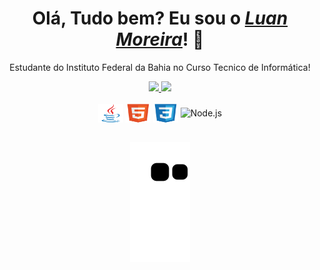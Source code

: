 <div>
  <h1 align="center">Olá, Tudo bem? Eu sou o <a href="https://www.linkedin.com/in/amasterluan/"><i>Luan Moreira</i></a>! 💙</h1>
  <p align="center"> Estudante do Instituto Federal da Bahia no Curso Tecnico de Informática!</a>
</div>

<div align="center">
  <a href="https://github.com/Amasterluan">
    <img height="150em" src="https://github-readme-stats.vercel.app/api?username=Amasterluan&count_private=true&include_all_commits=true&show_icons=true&theme=github_dark"/>
    <img height="150em" src="https://github-readme-stats.vercel.app/api/top-langs/?username=Amasterluan&theme=github_dark&&layout=compact"/>
  </a>
</div>

<div align="center" valign="top"><br>
  <img align="center" alt="Java" height="30" width="40" src="https://raw.githubusercontent.com/devicons/devicon/master/icons/java/java-original.svg">
  <img align="center" alt="HTML" height="30" width="40" src="https://raw.githubusercontent.com/devicons/devicon/master/icons/html5/html5-original.svg">
  <img align="center" alt="CSS" height="30" width="40" src="https://raw.githubusercontent.com/devicons/devicon/master/icons/css3/css3-original.svg"
  <img align="center" alt="JavaScript" height="30" width="40" src="https://raw.githubusercontent.com/devicons/devicon/master/icons/javascript/javascript-original.svg">
  <img align="center" alt="Node.js" height="30" width="40" src="https://raw.githubusercontent.com/devicons/devicon/master/icons/node.js/node.js-original.svg">

</div><br>

<div align="center">
  
  ![Snake animation](https://github.com/Amasterluan/Amasterluan/blob/output/github-contribution-grid-snake.svg)
  
</div>


